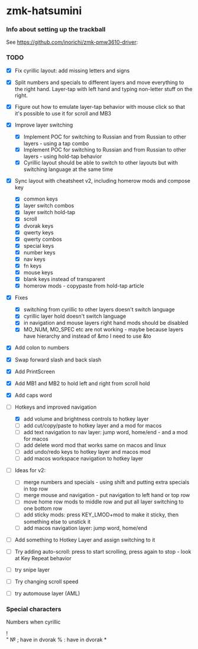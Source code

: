 # zmk-hatsumini

### Info about setting up the trackball

See https://github.com/inorichi/zmk-pmw3610-driver:


### TODO
- [x] Fix cyrillic layout: add missing letters and signs
- [x] Split numbers and specials to different layers and move everything to the right hand. Layer-tap with left hand and typing non-letter stuff on the right.
- [x] Figure out how to emulate layer-tap behavior with mouse click so that it's possible to use it for scroll and MB3
- [x] Improve layer switching
    - [x] Implement POC for switching to Russian and from Russian to other layers - using a tap combo
    - [x] Implement POC for switching to Russian and from Russian to other layers - using hold-tap behavior
    - [x] Cyrillic layout should be able to switch to other layouts but with switching language at the same time
- [x] Sync layout with cheatsheet v2, including homerow mods and compose key
    - [x] common keys
    - [x] layer switch combos
    - [x] layer switch hold-tap
    - [x] scroll
    - [x] dvorak keys
    - [x] qwerty keys
    - [x] qwerty combos
    - [x] special keys
    - [x] number keys
    - [x] nav keys
    - [x] fn keys
    - [x] mouse keys
    - [x] blank keys instead of transparent
    - [x] homerow mods - copypaste from hold-tap article
- [x] Fixes
    - [x] switching from cyrillic to other layers doesn't switch language
    - [x] cyrillic layer hold doesn't switch language
    - [x] in navigation and mouse layers right hand mods should be disabled
    - [x] MO_NUM, MO_SPEC etc are not working - maybe because layers have hierarchy and instead of &mo I need to use &to
- [x] Add colon to numbers
- [x] Swap forward slash and back slash
- [x] Add PrintScreen
- [x] Add MB1 and MB2 to hold left and right from scroll hold
- [x] Add caps word
- [ ] Hotkeys and improved navigation
    - [x] add volume and brightness controls to hotkey layer
    - [ ] add cut/copy/paste to hotkey layer and a mod for macos
    - [ ] add text navigation to nav layer: jump word, home/end - and a mod for macos
    - [ ] add delete word mod that works same on macos and linux
    - [ ] add undo/redo keys to hotkey layer and macos mod
    - [ ] add macos workspace navigation to hotkey layer
- [ ] Ideas for v2:
    - [ ] merge numbers and specials - using shift and putting extra specials in top row
    - [ ] merge mouse and navigation - put navigation to left hand or top row
    - [ ] move home row mods to middle row and put all layer switching to one bottom row
    - [ ] add sticky mods: press KEY_LMOD+mod to make it sticky, then something else to unstick it
    - [ ] add macos navigation layer: jump word, home/end
- [ ] Add something to Hotkey Layer and assign switching to it
- [ ] Try adding auto-scroll: press to start scrolling, press again to stop - look at Key Repeat behavior
- [ ] try snipe layer
- [ ] Try changing scroll speed
- [ ] try automouse layer (AML)


### Special characters
Numbers when cyrillic

!   
"
№
;   have in dvorak
%
:   have in dvorak
*
